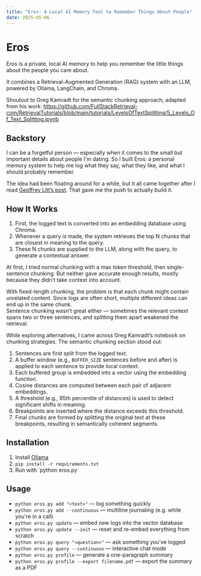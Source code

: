 ```yaml
---
title: "Eros: A Local AI Memory Tool to Remember Things About People"
date: 2025-05-06
---
```


# Eros
Eros is a private, local AI memory to help you remember the little things about the people you care about.

It combines a Retrieval-Augmented Generation (RAG) system with an LLM, powered by Ollama, LangChain, and Chroma.

Shoutout to Greg Kamradt for the semantic chunking approach, adapted from his work:
https://github.com/FullStackRetrieval-com/RetrievalTutorials/blob/main/tutorials/LevelsOfTextSplitting/5_Levels_Of_Text_Splitting.ipynb

## Backstory  
I can be a forgetful person — especially when it comes to the small but important details about people I'm dating. So I built Eros: a personal memory system to help me log what they say, what they like, and what I should probably remember.

The idea had been floating around for a while, but it all came together after I read [Geoffrey Litt’s post](https://www.geoffreylitt.com/2025/04/12/how-i-made-a-useful-ai-assistant-with-one-sqlite-table-and-a-handful-of-cron-jobs). That gave me the push to actually build it.

## How It Works
1. First, the logged text is converted into an embedding database using Chroma.  
2. Whenever a query is made, the system retrieves the top N chunks that are closest in meaning to the query.  
3. These N chunks are supplied to the LLM, along with the query, to generate a contextual answer.

At first, I tried normal chunking with a max token threshold, then single-sentence chunking. But neither gave accurate enough results, mostly because they didn’t take context into account.  

With fixed-length chunking, the problem is that each chunk might contain unrelated content. Since logs are often short, multiple different ideas can end up in the same chunk.  
Sentence chunking wasn’t great either — sometimes the relevant context spans two or three sentences, and splitting them apart weakened the retrieval.

While exploring alternatives, I came across Greg Kamradt’s notebook on chunking strategies. The semantic chunking section stood out:

1. Sentences are first split from the logged text.  
2. A buffer window (e.g., `BUFFER_SIZE` sentences before and after) is applied to each sentence to provide local context.  
3. Each buffered group is embedded into a vector using the embedding function.  
4. Cosine distances are computed between each pair of adjacent embeddings.  
5. A threshold (e.g., 95th percentile of distances) is used to detect significant shifts in meaning.  
6. Breakpoints are inserted where the distance exceeds this threshold.  
7. Final chunks are formed by splitting the original text at these breakpoints, resulting in semantically coherent segments.
## Installation  
1. Install [Ollama](https://github.com/ollama/ollama)  
2. `pip install -r requirements.txt`  
3. Run with `python eros.py <command>

## Usage  
- `python eros.py add "<text>"` — log something quickly  
- `python eros.py add --continuous` — multiline journaling (e.g. while you're in a call)  
- `python eros.py update` — embed new logs into the vector database  
- `python eros.py update --init` — reset and re-embed everything from scratch  
- `python eros.py query "<question>"` — ask something you've logged  
- `python eros.py query --continuous` — interactive chat mode  
- `python eros.py profile` — generate a one-paragraph summary  
- `python eros.py profile --export filename.pdf` — export the summary as a PDF  







